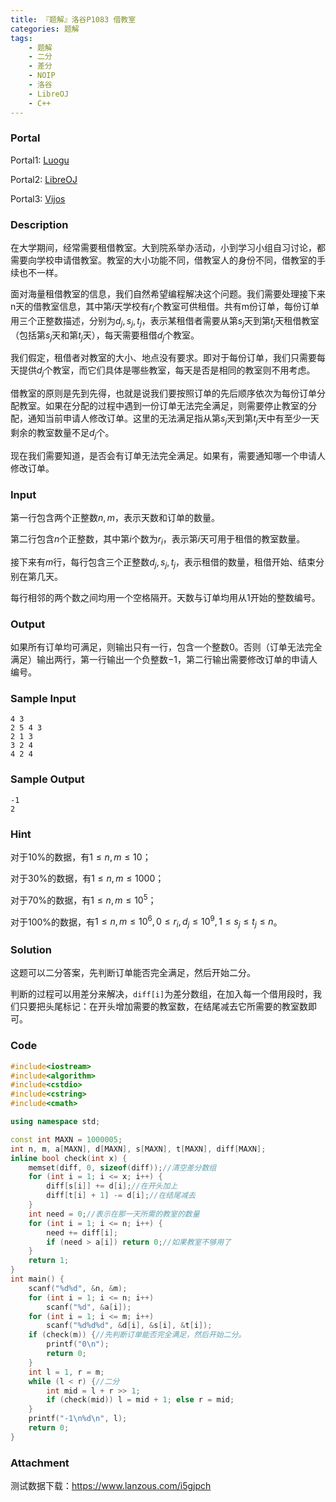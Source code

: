 ```yaml
---
title: 『题解』洛谷P1083 借教室
categories: 题解
tags:
    - 题解
    - 二分
    - 差分
    - NOIP
    - 洛谷
    - LibreOJ
    - C++
---
```


### Portal

Portal1: [Luogu](https://www.luogu.com.cn/problem/P1083)

Portal2: [LibreOJ](https://loj.ac/problem/2606)

Portal3: [Vijos](https://vijos.org/p/1782)

### Description

在大学期间，经常需要租借教室。大到院系举办活动，小到学习小组自习讨论，都需要向学校申请借教室。教室的大小功能不同，借教室人的身份不同，借教室的手续也不一样。

面对海量租借教室的信息，我们自然希望编程解决这个问题。我们需要处理接下来n天的借教室信息，其中第$i$天学校有$r_i$个教室可供租借。共有m份订单，每份订单用三个正整数描述，分别为$d_j, s_j, t_j$，表示某租借者需要从第$s_j$天到第$t_j$天租借教室（包括第$s_j$天和第$t_j$天），每天需要租借$d_j$个教室。
 
我们假定，租借者对教室的大小、地点没有要求。即对于每份订单，我们只需要每天提供$d_j$个教室，而它们具体是哪些教室，每天是否是相同的教室则不用考虑。

借教室的原则是先到先得，也就是说我们要按照订单的先后顺序依次为每份订单分配教室。如果在分配的过程中遇到一份订单无法完全满足，则需要停止教室的分配，通知当前申请人修改订单。这里的无法满足指从第$s_j$天到第$t_j$天中有至少一天剩余的教室数量不足$d_j$个。

现在我们需要知道，是否会有订单无法完全满足。如果有，需要通知哪一个申请人修改订单。

### Input

第一行包含两个正整数$n, m$，表示天数和订单的数量。

第二行包含$n$个正整数，其中第$i$个数为$r_i$，表示第$i$天可用于租借的教室数量。

接下来有$m$行，每行包含三个正整数$d_j, s_j, t_j$，表示租借的数量，租借开始、结束分别在第几天。

每行相邻的两个数之间均用一个空格隔开。天数与订单均用从$1$开始的整数编号。

### Output

如果所有订单均可满足，则输出只有一行，包含一个整数$0$。否则（订单无法完全满足）输出两行，第一行输出一个负整数$-1$，第二行输出需要修改订单的申请人编号。

### Sample Input

```
4 3
2 5 4 3
2 1 3
3 2 4
4 2 4
```

### Sample Output

```
-1
2
```

### Hint

对于$10\%$的数据，有$1 \le n, m \le 10$；

对于$30\%$的数据，有$1 \le n, m \le 1000$；

对于$70\%$的数据，有$1 \le n, m \le 10^5$；

对于$100\%$的数据，有$1 \le n, m \le 10^6, 0 \le r_i, d_j \le 10^9, 1 \le s_j \le t_j \le n$。

### Solution

这题可以二分答案，先判断订单能否完全满足，然后开始二分。

判断的过程可以用差分来解决，`diff[i]`为差分数组，在加入每一个借用段时，我们只要把头尾标记：在开头增加需要的教室数，在结尾减去它所需要的教室数即可。

### Code

```cpp
#include<iostream>
#include<algorithm>
#include<cstdio>
#include<cstring>
#include<cmath>

using namespace std;

const int MAXN = 1000005;
int n, m, a[MAXN], d[MAXN], s[MAXN], t[MAXN], diff[MAXN];
inline bool check(int x) {
    memset(diff, 0, sizeof(diff));//清空差分数组
    for (int i = 1; i <= x; i++) {
        diff[s[i]] += d[i];//在开头加上
        diff[t[i] + 1] -= d[i];//在结尾减去
    }
    int need = 0;//表示在那一天所需的教室的数量
    for (int i = 1; i <= n; i++) {
        need += diff[i];
        if (need > a[i]) return 0;//如果教室不够用了
    }
    return 1;
}
int main() {
    scanf("%d%d", &n, &m);
    for (int i = 1; i <= n; i++)
        scanf("%d", &a[i]);
    for (int i = 1; i <= m; i++)
        scanf("%d%d%d", &d[i], &s[i], &t[i]);
    if (check(m)) {//先判断订单能否完全满足，然后开始二分。
        printf("0\n");
        return 0;
    }
    int l = 1, r = m;
    while (l < r) {//二分
        int mid = l + r >> 1;
        if (check(mid)) l = mid + 1; else r = mid;
    }
    printf("-1\n%d\n", l);
    return 0;
}
```

### Attachment

测试数据下载：https://www.lanzous.com/i5gjpch